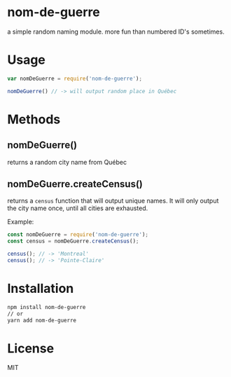 # nom-de-guerre
a simple random naming module. more fun than numbered ID's sometimes.

# Usage
```javascript
var nomDeGuerre = require('nom-de-guerre');

nomDeGuerre() // -> will output random place in Québec
```

# Methods
## nomDeGuerre()
returns a random city name from Québec

## nomDeGuerre.createCensus()
returns a `census` function that will output unique names. It will only output the city name once, until all cities are exhausted.

Example:
```javascript
const nomDeGuerre = require('nom-de-guerre');
const census = nomDeGuerre.createCensus();

census(); // -> 'Montreal'
census(); // -> 'Pointe-Claire'
```

# Installation
```bash
npm install nom-de-guerre
// or
yarn add nom-de-guerre
```

# License
MIT

